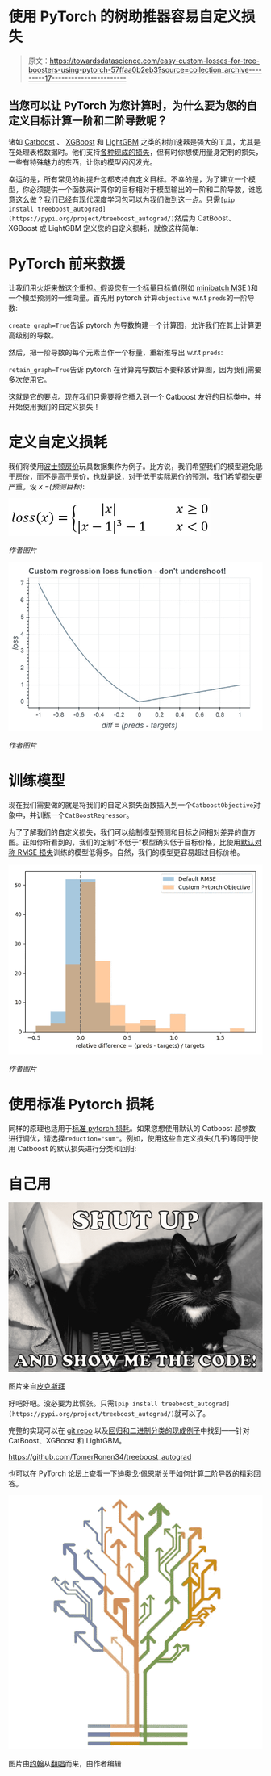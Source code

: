 # 使用 PyTorch 的树助推器容易自定义损失

> 原文：<https://towardsdatascience.com/easy-custom-losses-for-tree-boosters-using-pytorch-57ffaa0b2eb3?source=collection_archive---------17----------------------->

## 当您可以让 PyTorch 为您计算时，为什么要为您的自定义目标计算一阶和二阶导数呢？

诸如 [Catboost](https://catboost.ai/) 、 [XGBoost](https://xgboost.readthedocs.io/en/latest/) 和 [LightGBM](https://lightgbm.readthedocs.io/en/latest/) 之类的树加速器是强大的工具，尤其是在处理表格数据时。他们支持[各种现成的损失](https://catboost.ai/docs/concepts/loss-functions.html)，但有时你想使用量身定制的损失，一些有特殊魅力的东西，让你的模型闪闪发光。

幸运的是，所有常见的树提升包都支持自定义目标。不幸的是，为了建立一个模型，你必须提供一个函数来计算你的目标相对于模型输出的一阶和二阶导数，谁愿意这么做？我们已经有现代深度学习包可以为我们做到这一点。只需`[pip install treeboost_autograd](https://pypi.org/project/treeboost_autograd/)`然后为 CatBoost、XGBoost 或 LightGBM 定义您的自定义损耗，就像这样简单:

# PyTorch 前来救援

让我们用[火炬来做这个重担。假设您有一个标量目标值(例如](https://pytorch.org/docs/stable/autograd.html) [minibatch MSE](https://pytorch.org/docs/stable/generated/torch.nn.MSELoss.html) )和一个模型预测的一维向量。首先用 pytorch 计算`objective` w.r.t `preds`的一阶导数:

`create_graph=True`告诉 pytorch 为导数构建一个计算图，允许我们在其上计算更高级别的导数。

然后，把一阶导数的每个元素当作一个标量，重新推导出 w.r.t `preds`:

`retain_graph=True`告诉 pytorch 在计算完导数后不要释放计算图，因为我们需要多次使用它。

这就是它的要点。现在我们只需要将它插入到一个 Catboost 友好的目标类中，并开始使用我们的自定义损失！

# 定义自定义损耗

我们将使用[波士顿房价](https://www.cs.toronto.edu/~delve/data/boston/bostonDetail.html)玩具数据集作为例子。比方说，我们希望我们的模型避免低于房价，而不是高于房价，也就是说，对于低于实际房价的预测，我们希望损失更严重。设 *x =(预测目标)*:

![](img/5b5feda52a04c145b9e3b5eb5502c66b.png)

*作者图片*

![](img/fe13221c176c4884a4f9d727b4ff4a07.png)

*作者图片*

# 训练模型

现在我们需要做的就是将我们的自定义损失函数插入到一个`CatboostObjective`对象中，并训练一个`CatBoostRegressor`。

为了了解我们的自定义损失，我们可以绘制模型预测和目标之间相对差异的直方图。正如你所看到的，我们的定制“不低于”模型确实低于目标价格，比使用[默认对称 RMSE 损失](https://catboost.ai/docs/concepts/loss-functions-regression.html)训练的模型低得多。自然，我们的模型更容易超过目标价格。

![](img/9d403a7ce98da7312a55f80b9705649b.png)

*作者图片*

# 使用标准 Pytorch 损耗

同样的原理也适用于[标准 pytorch 损耗](https://pytorch.org/docs/stable/nn.html#loss-functions)。如果您想使用默认的 Catboost 超参数进行调优，请选择`reduction="sum"`。例如，使用这些自定义损失(几乎)等同于使用 Catboost 的默认损失进行分类和回归:

# 自己用

![](img/87cdc7bada3764afbce66643c58daf0d.png)

图片来自[皮克斯拜](https://pixabay.com/photos/cat-black-cat-work-computer-963931/)

好吧好吧。没必要为此慌张。只需`[pip install treeboost_autograd](https://pypi.org/project/treeboost_autograd/)`就可以了。

完整的实现可以在 [git repo](https://github.com/TomerRonen34/treeboost_autograd) 以及[回归和二进制分类的现成例子](https://github.com/TomerRonen34/treeboost_autograd/tree/main/examples)中找到——针对 CatBoost、XGBoost 和 LightGBM。

<https://github.com/TomerRonen34/treeboost_autograd>  

也可以在 PyTorch 论坛上查看一下[迪奥戈·佩恩斯](https://github.com/dpernes)关于如何计算二阶导数的精彩回答。

![](img/3f13c30a88fa78d4e9a380c81d77a23b.png)

图片由[约翰](https://toppng.com/john3)从[翻唱](https://toppng.com/decision-tree-circuit-board-tree-patter-PNG-free-PNG-Images_250977?search-result=gum-tree)而来，由作者编辑